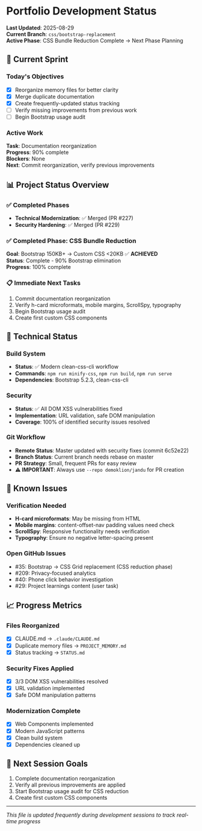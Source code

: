 # Portfolio Development Status
**Last Updated**: 2025-08-29  
**Current Branch**: `css/bootstrap-replacement`  
**Active Phase**: CSS Bundle Reduction Complete → Next Phase Planning

## 🎯 Current Sprint

### Today's Objectives
- [x] Reorganize memory files for better clarity
- [x] Merge duplicate documentation  
- [x] Create frequently-updated status tracking
- [ ] Verify missing improvements from previous work
- [ ] Begin Bootstrap usage audit

### Active Work
**Task**: Documentation reorganization  
**Progress**: 90% complete  
**Blockers**: None  
**Next**: Commit reorganization, verify previous improvements

## 📊 Project Status Overview

### ✅ Completed Phases
- **Technical Modernization**: ✅ Merged (PR #227)
- **Security Hardening**: ✅ Merged (PR #229)

### ✅ Completed Phase: CSS Bundle Reduction
**Goal**: Bootstrap 150KB+ → Custom CSS <20KB ✅ **ACHIEVED**  
**Status**: Complete - 90% Bootstrap elimination  
**Progress**: 100% complete

### 📋 Immediate Next Tasks
1. Commit documentation reorganization
2. Verify h-card microformats, mobile margins, ScrollSpy, typography
3. Begin Bootstrap usage audit
4. Create first custom CSS components

## 🔧 Technical Status

### Build System
- **Status**: ✅ Modern clean-css-cli workflow
- **Commands**: `npm run minify-css`, `npm run build`, `npm run serve`
- **Dependencies**: Bootstrap 5.2.3, clean-css-cli

### Security
- **Status**: ✅ All DOM XSS vulnerabilities fixed
- **Implementation**: URL validation, safe DOM manipulation
- **Coverage**: 100% of identified security issues resolved

### Git Workflow
- **Remote Status**: Master updated with security fixes (commit 6c52e22)
- **Branch Status**: Current branch needs rebase on master
- **PR Strategy**: Small, frequent PRs for easy review
- **⚠️ IMPORTANT**: Always use `--repo demoklion/jandu` for PR creation

## 🐛 Known Issues

### Verification Needed
- **H-card microformats**: May be missing from HTML
- **Mobile margins**: content-offset-nav padding values need check
- **ScrollSpy**: Responsive functionality needs verification  
- **Typography**: Ensure no negative letter-spacing present

### Open GitHub Issues
- #35: Bootstrap → CSS Grid replacement (CSS reduction phase)
- #209: Privacy-focused analytics  
- #40: Phone click behavior investigation
- #29: Project learnings content (user task)

## 📈 Progress Metrics

### Files Reorganized
- [x] CLAUDE.md → `.claude/CLAUDE.md`
- [x] Duplicate memory files → `PROJECT_MEMORY.md`
- [x] Status tracking → `STATUS.md`

### Security Fixes Applied
- [x] 3/3 DOM XSS vulnerabilities resolved
- [x] URL validation implemented
- [x] Safe DOM manipulation patterns

### Modernization Complete
- [x] Web Components implemented
- [x] Modern JavaScript patterns
- [x] Clean build system
- [x] Dependencies cleaned up

## 🎯 Next Session Goals
1. Complete documentation reorganization
2. Verify all previous improvements are applied
3. Start Bootstrap usage audit for CSS reduction
4. Create first custom CSS components

---
*This file is updated frequently during development sessions to track real-time progress*